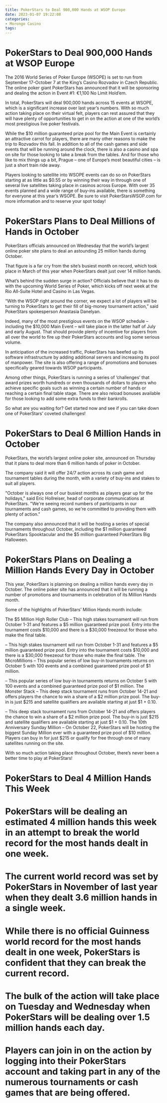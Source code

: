 ```yaml
---
title: PokerStars to Deal 900,000 Hands at WSOP Europe
date: 2023-01-07 19:22:08
categories:
- Morongo Casino
tags:
---
```



#  PokerStars to Deal 900,000 Hands at WSOP Europe

The 2016 World Series of Poker Europe (WSOPE) is set to run from September 17-October 7 at the King’s Casino Rozvadov in Czech Republic. The online poker giant PokerStars has announced that it will be sponsoring and dealing the action in Event #1: €1,100 No Limit Hold’em.

In total, PokerStars will deal 900,000 hands across 15 events at WSOPE, which is a significant increase over last year’s numbers. With so much action taking place on their virtual felt, players can rest assured that they will have plenty of opportunities to get in on the action at one of the world’s most prestigious live poker festivals.

While the $10 million guaranteed prize pool for the Main Event is certainly an attractive carrot for players, there are many other reasons to make the trip to Rozvadov this fall. In addition to all of the cash games and side events that will be running around the clock, there is also a casino and spa on site for those looking to take a break from the tables. And for those who like to mix things up a bit, Prague – one of Europe’s most beautiful cities – is just a short train ride away.

Players looking to satellite into WSOPE events can do so on PokerStars starting at as little as $0.55 or by winning their way in through one of several live satellites taking place in casinos across Europe. With over 35 events planned and a wide range of buy-ins available, there is something for everyone at this year’s WSOPE. Be sure to visit PokerStarsWSOP.com for more information and to reserve your spot today!

#  PokerStars Plans to Deal Millions of Hands in October

PokerStars officials announced on Wednesday that the world’s largest online poker site plans to deal an astounding 25 million hands during October.

That figure is a far cry from the site’s busiest month on record, which took place in March of this year when PokerStars dealt just over 14 million hands.

What’s behind the sudden surge in action? Officials believe that it has to do with the upcoming World Series of Poker, which kicks off next week at the Rio All-Suite Hotel and Casino in Las Vegas.

“With the WSOP right around the corner, we expect a lot of players will be turning to PokerStars to get their fill of big-money tournament action,” said PokerStars spokesperson Anastasia Danelyan.

Indeed, many of the most prestigious events on the WSOP schedule – including the $10,000 Main Event – will take place in the latter half of July and early August. That should provide plenty of incentive for players from all over the world to fire up their PokerStars accounts and log some serious volume.

In anticipation of the increased traffic, PokerStars has beefed up its software infrastructure by adding additional servers and increasing its pool of manpower. The site is also offering a range of promotions and bonuses specifically geared towards WSOP participants.

Among other things, PokerStars is running a series of ‘challenges’ that award prizes worth hundreds or even thousands of dollars to players who achieve specific goals such as winning a certain number of hands or reaching a certain final table stage. There are also reload bonuses available for those looking to add some extra funds to their bankrolls.

So what are you waiting for? Get started now and see if you can take down one of PokerStars’ coveted challenges!

#  PokerStars to Deal 6 Million Hands in October

PokerStars, the world’s largest online poker site, announced on Thursday that it plans to deal more than 6 million hands of poker in October.

The company said it will offer 24/7 action across its cash game and tournament tables during the month, with a variety of buy-ins and stakes to suit all players.

"October is always one of our busiest months as players gear up for the holidays," said Eric Hollreiser, head of corporate communications at PokerStars. "We're seeing record numbers of participants in our tournaments and cash games, so we're committed to providing them with plenty of action."

The company also announced that it will be hosting a series of special tournaments throughout October, including the $1 million guaranteed PokerStars Spooktacular and the $5 million guaranteed PokerStars Big Halloween.

#  PokerStars Plans on Dealing a Million Hands Every Day in October

This year, PokerStars is planning on dealing a million hands every day in October. The online poker site has announced that it will be running a number of promotions and tournaments in celebration of its Million Hands month.

Some of the highlights of PokerStars’ Million Hands month include:

The $5 Million High Roller Club – This high stakes tournament will run from October 1-31 and features a $5 million guaranteed prize pool. Entry into the tournament costs $10,000 and there is a $30,000 freezeout for those who make the final table.

– This high stakes tournament will run from October 1-31 and features a $5 million guaranteed prize pool. Entry into the tournament costs $10,000 and there is a $30,000 freezeout for those who make the final table. The MicroMillions – This popular series of low buy-in tournaments returns on October 5 with 100 events and a combined guaranteed prize pool of $1 million.

– This popular series of low buy-in tournaments returns on October 5 with 100 events and a combined guaranteed prize pool of $1 million. The Monster Stack – This deep stack tournament runs from October 14-21 and offers players the chance to win a share of a $2 million prize pool. The buy-in is just $215 and satellite qualifiers are available starting at just $1 + 0.10.

– This deep stack tournament runs from October 14-21 and offers players the chance to win a share of a $2 million prize pool. The buy-in is just $215 and satellite qualifiers are available starting at just $1 + 0.10. The 10th Anniversary Sunday Million – On October 22, PokerStars will be hosting the biggest Sunday Million ever with a guaranteed prize pool of $10 million. Players can buy in for just $215 or qualify for free through one of many satellites running on the site.

With so much action taking place throughout October, there’s never been a better time to play at PokerStars!

#  PokerStars to Deal 4 Million Hands This Week

# PokerStars will be dealing an estimated 4 million hands this week in an attempt to break the world record for the most hands dealt in one week.

# The current world record was set by PokerStars in November of last year when they dealt 3.6 million hands in a single week.

# While there is no official Guinness world record for the most hands dealt in one week, PokerStars is confident that they can break the current record.

# The bulk of the action will take place on Tuesday and Wednesday when PokerStars will be dealing over 1.5 million hands each day.

# Players can join in on the action by logging into their PokerStars account and taking part in any of the numerous tournaments or cash games that are being offered.